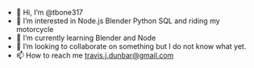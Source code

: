 - 👋 Hi, I’m @tbone317
- 👀 I’m interested in Node.js Blender Python SQL and riding my motorcycle
- 🌱 I’m currently learning Blender and Node
- 💞️ I’m looking to collaborate on something but I do not know what yet.
- 📫 How to reach me travis.j.dunbar@gmail.com

<!---
tbone317/tbone317 is a ✨ special ✨ repository because its `README.md` (this file) appears on your GitHub profile.
You can click the Preview link to take a look at your changes.
--->
